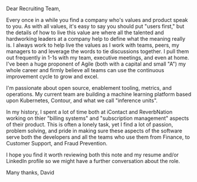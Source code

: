Dear Recruiting Team,

Every once in a while you find a company who's values and product speak to you. As with all values, it's easy to say you should put "users first," but the details of how to live this value are where all the talented and hardworking leaders at a company help to define what the meaning really is. I always work to help live the values as I work with teams, peers, my managers to and leverage the words to tie discussions together.  I pull them out frequently in 1-1s with my team, executive meetings, and even at home. I've been a huge proponent of Agile (both with a capital and small "A") my whole career and firmly believe all teams can use the continuous improvement cycle to grow and excel. 

I'm passionate about open source, enablement tooling, metrics, and operations. My current team are building a machine learning platform based upon Kubernetes, Contour, and what we call "inference units". 

In my history, I spent a lot of time both at iContact and ReverbNation working on thier "billing systems" and "subscription management" aspects of their product. This is often a lonely task, yet I find a lot of passion, problem solving, and pride in making sure these aspects of the software serve both the developers and all the teams who use them from Finance, to Customer Support, and Fraud Prevention.

I hope you find it worth reviewing both this note and my resume and/or LinkedIn profile so we might have a further conversation about the role.

Many thanks,
David
